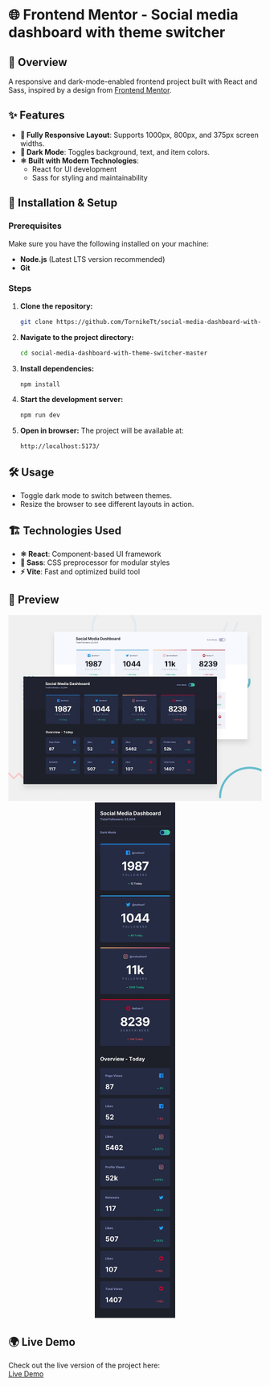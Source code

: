 # 🌐 Frontend Mentor - Social media dashboard with theme switcher

## 📌 Overview

A responsive and dark-mode-enabled frontend project built with React and Sass, inspired by a design from [Frontend Mentor](https://www.frontendmentor.io/).

## ✨ Features

-   **📱 Fully Responsive Layout**: Supports 1000px, 800px, and 375px screen widths.
-   **🌙 Dark Mode**: Toggles background, text, and item colors.
-   **⚛️ Built with Modern Technologies**:
    -   React for UI development
    -   Sass for styling and maintainability

## 🚀 Installation & Setup

### Prerequisites

Make sure you have the following installed on your machine:

-   **Node.js** (Latest LTS version recommended)
-   **Git**

### Steps

1. **Clone the repository:**

    ```sh
    git clone https://github.com/TornikeTt/social-media-dashboard-with-theme-switcher-master.git
    ```

2. **Navigate to the project directory:**

    ```sh
    cd social-media-dashboard-with-theme-switcher-master
    ```

3. **Install dependencies:**

    ```sh
    npm install
    ```

4. **Start the development server:**

    ```sh
    npm run dev
    ```

5. **Open in browser:**
   The project will be available at:
    ```
    http://localhost:5173/
    ```

## 🛠️ Usage

-   Toggle dark mode to switch between themes.
-   Resize the browser to see different layouts in action.

## 🏗️ Technologies Used

-   **⚛️ React**: Component-based UI framework
-   **🎨 Sass**: CSS preprocessor for modular styles
-   **⚡ Vite**: Fast and optimized build tool

## 📸 Preview

<p align="center">
    <img src="./design/desktop-preview.jpg" alt="Desktop Design Preview">
    <img src="./design/mobile-design-dark.jpg" alt="Mobile Design Preview">
</p>

## 🌍 Live Demo

Check out the live version of the project here:  
[Live Demo](https://sensational-starship-7f1f7e.netlify.app/)
